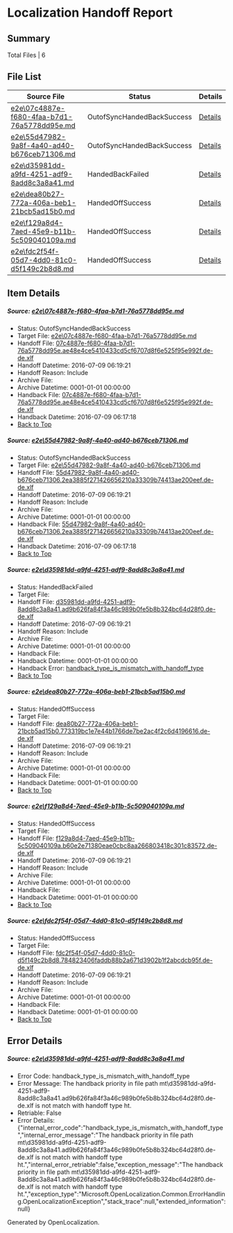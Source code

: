 # <a name='report-top'></a> Localization Handoff Report

## Summary
 Total Files | 6

## File List
 Source File | Status | Details 
 ----------- | ------ | ------- 
 [e2e\07c4887e-f680-4faa-b7d1-76a5778dd95e.md](https://github.com/OpenLocalizationTestOrg/oltest/blob/12805119ca5ba6d2a308003003ccf93ff66a2227/e2e/07c4887e-f680-4faa-b7d1-76a5778dd95e.md) | OutofSyncHandedBackSuccess | [Details](#e0564188c03e5aa1841fadaa53a9c1aa52f7b6b81)
 [e2e\55d47982-9a8f-4a40-ad40-b676ceb71306.md](https://github.com/OpenLocalizationTestOrg/oltest/blob/f287f37abb79ece2393a99d15f2c9dee35a66270/e2e/55d47982-9a8f-4a40-ad40-b676ceb71306.md) | OutofSyncHandedBackSuccess | [Details](#e310c414153fafcc245f88adc92973be60179ea13)
 [e2e\d35981dd-a9fd-4251-adf9-8add8c3a8a41.md](https://github.com/OpenLocalizationTestOrg/oltest/blob/b9a8c41e7056299a5af5596c1d497410d46bce63/e2e/d35981dd-a9fd-4251-adf9-8add8c3a8a41.md) | HandedBackFailed | [Details](#25ab2722ea47c8f0eb7ee4303562b77efe3a7e6b6)
 [e2e\dea80b27-772a-406a-beb1-21bcb5ad15b0.md](https://github.com/OpenLocalizationTestOrg/oltest/blob/625f59002632fe7aad8ca36e9093b9ea5faef187/e2e/dea80b27-772a-406a-beb1-21bcb5ad15b0.md) | HandedOffSuccess | [Details](#02c374d0e39f0079b06e0fd962d5a05b52bbde757)
 [e2e\f129a8d4-7aed-45e9-b11b-5c509040109a.md](https://github.com/OpenLocalizationTestOrg/oltest/blob/625f59002632fe7aad8ca36e9093b9ea5faef187/e2e/f129a8d4-7aed-45e9-b11b-5c509040109a.md) | HandedOffSuccess | [Details](#1149ebda53f3a97551abd586cc01fc0ac789190b8)
 [e2e\fdc2f54f-05d7-4dd0-81c0-d5f149c2b8d8.md](https://github.com/OpenLocalizationTestOrg/oltest/blob/492366abc1daec228193a697b859bddc43e67c08/e2e/fdc2f54f-05d7-4dd0-81c0-d5f149c2b8d8.md) | HandedOffSuccess | [Details](#57827f8b07c26d9695fd9b015c737df44aa62cd19)

## Item Details
##### <a name='e0564188c03e5aa1841fadaa53a9c1aa52f7b6b81'></a> Source: [e2e\07c4887e-f680-4faa-b7d1-76a5778dd95e.md](https://github.com/OpenLocalizationTestOrg/oltest/blob/12805119ca5ba6d2a308003003ccf93ff66a2227/e2e/07c4887e-f680-4faa-b7d1-76a5778dd95e.md)
* Status: OutofSyncHandedBackSuccess
* Target File: [e2e\07c4887e-f680-4faa-b7d1-76a5778dd95e.md](https://github.com/OpenLocalizationTestOrg/oltest-dede-fly/blob/df26099ee1f28e7799833b96d002a31edd819f68/e2e/07c4887e-f680-4faa-b7d1-76a5778dd95e.md)
* Handoff File: [07c4887e-f680-4faa-b7d1-76a5778dd95e.ae48e4ce5410433cd5cf6707d8f6e525f95e992f.de-de.xlf](https://github.com/OpenLocalizationTestOrg/olhandoff-e2e/blob/c7275059ef0222df867d5793f13f1e1b53db1c1b/ol-handoff/OpenLocalizationTestOrg/oltest-dede-fly/ci/07c4887e-f680-4faa-b7d1-76a5778dd95e.ae48e4ce5410433cd5cf6707d8f6e525f95e992f.de-de.xlf)
* Handoff Datetime: 2016-07-09 06:19:21
* Handoff Reason: Include
* Archive File: 
* Archive Datetime: 0001-01-01 00:00:00
* Handback File: [07c4887e-f680-4faa-b7d1-76a5778dd95e.ae48e4ce5410433cd5cf6707d8f6e525f95e992f.de-de.xlf](https://github.com/OpenLocalizationTestOrg/olhandback-e2e/blob/a8e9bf435861f1a23d4b2ae338c519730e3dd28c/ol-handback/OpenLocalizationTestOrg/oltest-dede-fly/ci/mt/07c4887e-f680-4faa-b7d1-76a5778dd95e.ae48e4ce5410433cd5cf6707d8f6e525f95e992f.de-de.xlf)
* Handback Datetime: 2016-07-09 06:17:18
* [Back to Top](#report-top)

##### <a name='e310c414153fafcc245f88adc92973be60179ea13'></a> Source: [e2e\55d47982-9a8f-4a40-ad40-b676ceb71306.md](https://github.com/OpenLocalizationTestOrg/oltest/blob/f287f37abb79ece2393a99d15f2c9dee35a66270/e2e/55d47982-9a8f-4a40-ad40-b676ceb71306.md)
* Status: OutofSyncHandedBackSuccess
* Target File: [e2e\55d47982-9a8f-4a40-ad40-b676ceb71306.md](https://github.com/OpenLocalizationTestOrg/oltest-dede-fly/blob/df26099ee1f28e7799833b96d002a31edd819f68/e2e/55d47982-9a8f-4a40-ad40-b676ceb71306.md)
* Handoff File: [55d47982-9a8f-4a40-ad40-b676ceb71306.2ea3885f271426656210a33309b74413ae200eef.de-de.xlf](https://github.com/OpenLocalizationTestOrg/olhandoff-e2e/blob/c7275059ef0222df867d5793f13f1e1b53db1c1b/ol-handoff/OpenLocalizationTestOrg/oltest-dede-fly/ci/55d47982-9a8f-4a40-ad40-b676ceb71306.2ea3885f271426656210a33309b74413ae200eef.de-de.xlf)
* Handoff Datetime: 2016-07-09 06:19:21
* Handoff Reason: Include
* Archive File: 
* Archive Datetime: 0001-01-01 00:00:00
* Handback File: [55d47982-9a8f-4a40-ad40-b676ceb71306.2ea3885f271426656210a33309b74413ae200eef.de-de.xlf](https://github.com/OpenLocalizationTestOrg/olhandback-e2e/blob/a8e9bf435861f1a23d4b2ae338c519730e3dd28c/ol-handback/OpenLocalizationTestOrg/oltest-dede-fly/ci/mt/55d47982-9a8f-4a40-ad40-b676ceb71306.2ea3885f271426656210a33309b74413ae200eef.de-de.xlf)
* Handback Datetime: 2016-07-09 06:17:18
* [Back to Top](#report-top)

##### <a name='25ab2722ea47c8f0eb7ee4303562b77efe3a7e6b6'></a> Source: [e2e\d35981dd-a9fd-4251-adf9-8add8c3a8a41.md](https://github.com/OpenLocalizationTestOrg/oltest/blob/b9a8c41e7056299a5af5596c1d497410d46bce63/e2e/d35981dd-a9fd-4251-adf9-8add8c3a8a41.md)
* Status: HandedBackFailed
* Target File: 
* Handoff File: [d35981dd-a9fd-4251-adf9-8add8c3a8a41.ad9b626fa84f3a46c989b0fe5b8b324bc64d28f0.de-de.xlf](https://github.com/OpenLocalizationTestOrg/olhandoff-e2e/blob/c7275059ef0222df867d5793f13f1e1b53db1c1b/ol-handoff/OpenLocalizationTestOrg/oltest-dede-fly/ci/d35981dd-a9fd-4251-adf9-8add8c3a8a41.ad9b626fa84f3a46c989b0fe5b8b324bc64d28f0.de-de.xlf)
* Handoff Datetime: 2016-07-09 06:19:21
* Handoff Reason: Include
* Archive File: 
* Archive Datetime: 0001-01-01 00:00:00
* Handback File: 
* Handback Datetime: 0001-01-01 00:00:00
* Handback Error: [handback_type_is_mismatch_with_handoff_type](#25ab2722ea47c8f0eb7ee4303562b77efe3a7e6b6handback_type_is_mismatch_with_handoff_type)
* [Back to Top](#report-top)

##### <a name='02c374d0e39f0079b06e0fd962d5a05b52bbde757'></a> Source: [e2e\dea80b27-772a-406a-beb1-21bcb5ad15b0.md](https://github.com/OpenLocalizationTestOrg/oltest/blob/625f59002632fe7aad8ca36e9093b9ea5faef187/e2e/dea80b27-772a-406a-beb1-21bcb5ad15b0.md)
* Status: HandedOffSuccess
* Target File: 
* Handoff File: [dea80b27-772a-406a-beb1-21bcb5ad15b0.773319bc1e7e44b1766de7be2ac4f2c6d4196616.de-de.xlf](https://github.com/OpenLocalizationTestOrg/olhandoff-e2e/blob/c7275059ef0222df867d5793f13f1e1b53db1c1b/ol-handoff/OpenLocalizationTestOrg/oltest-dede-fly/ci/dea80b27-772a-406a-beb1-21bcb5ad15b0.773319bc1e7e44b1766de7be2ac4f2c6d4196616.de-de.xlf)
* Handoff Datetime: 2016-07-09 06:19:21
* Handoff Reason: Include
* Archive File: 
* Archive Datetime: 0001-01-01 00:00:00
* Handback File: 
* Handback Datetime: 0001-01-01 00:00:00
* [Back to Top](#report-top)

##### <a name='1149ebda53f3a97551abd586cc01fc0ac789190b8'></a> Source: [e2e\f129a8d4-7aed-45e9-b11b-5c509040109a.md](https://github.com/OpenLocalizationTestOrg/oltest/blob/625f59002632fe7aad8ca36e9093b9ea5faef187/e2e/f129a8d4-7aed-45e9-b11b-5c509040109a.md)
* Status: HandedOffSuccess
* Target File: 
* Handoff File: [f129a8d4-7aed-45e9-b11b-5c509040109a.b60e2e71380eae0cbc8aa266803418c301c83572.de-de.xlf](https://github.com/OpenLocalizationTestOrg/olhandoff-e2e/blob/c7275059ef0222df867d5793f13f1e1b53db1c1b/ol-handoff/OpenLocalizationTestOrg/oltest-dede-fly/ci/f129a8d4-7aed-45e9-b11b-5c509040109a.b60e2e71380eae0cbc8aa266803418c301c83572.de-de.xlf)
* Handoff Datetime: 2016-07-09 06:19:21
* Handoff Reason: Include
* Archive File: 
* Archive Datetime: 0001-01-01 00:00:00
* Handback File: 
* Handback Datetime: 0001-01-01 00:00:00
* [Back to Top](#report-top)

##### <a name='57827f8b07c26d9695fd9b015c737df44aa62cd19'></a> Source: [e2e\fdc2f54f-05d7-4dd0-81c0-d5f149c2b8d8.md](https://github.com/OpenLocalizationTestOrg/oltest/blob/492366abc1daec228193a697b859bddc43e67c08/e2e/fdc2f54f-05d7-4dd0-81c0-d5f149c2b8d8.md)
* Status: HandedOffSuccess
* Target File: 
* Handoff File: [fdc2f54f-05d7-4dd0-81c0-d5f149c2b8d8.784823406faddb88b2a671d3902b1f2abcdcb95f.de-de.xlf](https://github.com/OpenLocalizationTestOrg/olhandoff-e2e/blob/c7275059ef0222df867d5793f13f1e1b53db1c1b/ol-handoff/OpenLocalizationTestOrg/oltest-dede-fly/ci/fdc2f54f-05d7-4dd0-81c0-d5f149c2b8d8.784823406faddb88b2a671d3902b1f2abcdcb95f.de-de.xlf)
* Handoff Datetime: 2016-07-09 06:19:21
* Handoff Reason: Include
* Archive File: 
* Archive Datetime: 0001-01-01 00:00:00
* Handback File: 
* Handback Datetime: 0001-01-01 00:00:00
* [Back to Top](#report-top)


## Error Details
##### <a name='25ab2722ea47c8f0eb7ee4303562b77efe3a7e6b6handback_type_is_mismatch_with_handoff_type'></a> Source: [e2e\d35981dd-a9fd-4251-adf9-8add8c3a8a41.md](#25ab2722ea47c8f0eb7ee4303562b77efe3a7e6b6)
* Error Code: handback_type_is_mismatch_with_handoff_type
* Error Message: The handback priority in file path mt\d35981dd-a9fd-4251-adf9-8add8c3a8a41.ad9b626fa84f3a46c989b0fe5b8b324bc64d28f0.de-de.xlf is not match with handoff type ht.
* Retriable: False
* Error Details: {"internal_error_code":"handback_type_is_mismatch_with_handoff_type","internal_error_message":"The handback priority in file path mt\\d35981dd-a9fd-4251-adf9-8add8c3a8a41.ad9b626fa84f3a46c989b0fe5b8b324bc64d28f0.de-de.xlf is not match with handoff type ht.","internal_error_retriable":false,"exception_message":"The handback priority in file path mt\\d35981dd-a9fd-4251-adf9-8add8c3a8a41.ad9b626fa84f3a46c989b0fe5b8b324bc64d28f0.de-de.xlf is not match with handoff type ht.","exception_type":"Microsoft.OpenLocalization.Common.ErrorHandling.OpenLocalizationException","stack_trace":null,"extended_information":null}


Generated by OpenLocalization.
